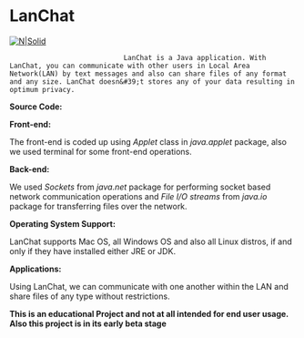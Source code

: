 # LanChat


[![N|Solid](https://image.ibb.co/kGkirG/crk.png)](http://chaitanyareddy.me)


                                LanChat is a Java application. With LanChat, you can communicate with other users in Local Area Network(LAN) by text messages and also can share files of any format and any size. LanChat doesn&#39;t stores any of your data resulting in optimum privacy.

**Source Code:**

**Front-end:**

  The front-end is coded up using _Applet_ class in _java.applet_ package, also we used terminal for some front-end operations.

**Back-end:**

  We used _Sockets_ from _java.net_ package for performing socket based network communication operations and _File I/O streams_ from _java.io_ package for transferring files over the network.

**Operating System Support:**

  LanChat supports Mac OS, all Windows OS and also all Linux distros, if and only if they have installed either JRE or JDK.

**Applications:**

  Using LanChat, we can communicate with one another within the LAN and share files of any type without restrictions.
  
  
  



**This is an educational Project and not at all intended for end user usage.**
**Also this project is in its early beta stage**


